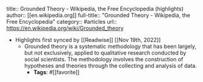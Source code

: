 title:: Grounded Theory - Wikipedia, the Free Encyclopedia (highlights)
author:: [[en.wikipedia.org]]
full-title:: "Grounded Theory - Wikipedia, the Free Encyclopedia"
category:: #articles
url:: https://en.wikipedia.org/wiki/Grounded_theory

- Highlights first synced by [[Readwise]] [[Nov 19th, 2022]]
	- Grounded theory is a systematic methodology that has been largely, but not exclusively, applied to qualitative research conducted by social scientists. The methodology involves the construction of hypotheses and theories through the collecting and analysis of data.
		- **Tags**: #[[favorite]]
